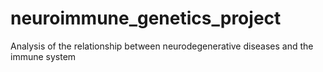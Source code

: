 # neuroimmune_genetics_project
Analysis of the relationship between neurodegenerative diseases and the immune system
